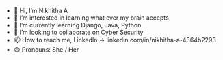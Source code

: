 - 👋 Hi, I’m Nikhitha A
- 👀 I’m interested in learning what ever my brain accepts
- 🌱 I’m currently learning Django, Java, Python
- 💞️ I’m looking to collaborate on Cyber Security
- 📫 How to reach me, LinkedIn -> linkedin.com/in/nikhitha-a-4364b2293
- 😄 Pronouns: She / Her
